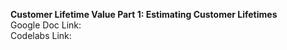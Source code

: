 **Customer Lifetime Value Part 1: Estimating Customer Lifetimes**      
Google Doc Link:      
Codelabs Link:
